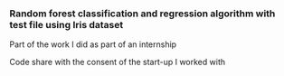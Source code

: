 ### Random forest classification and regression algorithm with test file using Iris dataset

Part of the work I did as part of an internship

Code share with the consent of the start-up I worked with

